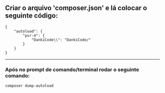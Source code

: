 ## Criar o arquivo 'composer.json' e lá colocar o seguinte código:
```
{
    "autoload": {
        "psr-4": {
            "DankiCode\\": "DankiCode/"
        }
    }
}
```

---

### Após no prompt de comando/terminal rodar o seguinte comando:
```
composer dump-autoload
```